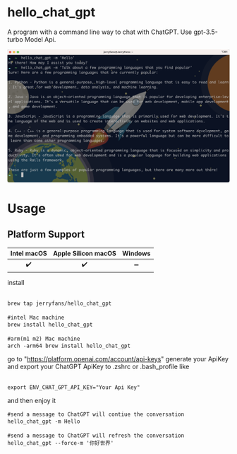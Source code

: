 # hello_chat_gpt
A program with a command line way to chat with ChatGPT. Use gpt-3.5-turbo Model Api.

![](https://github.com/JerryFans/hello_chat_gpt/raw/main/preview1.jpg)

# Usage

## Platform Support

| Intel macOS | Apple Silicon macOS | Windows |
| :---: | :---: | :-----: |
|   ✔️   |   ✔️   |    ➖  |

install

```

brew tap jerryfans/hello_chat_gpt

#intel Mac machine
brew install hello_chat_gpt

#arm(m1 m2) Mac machine
arch -arm64 brew install hello_chat_gpt

```
go to "https://platform.openai.com/account/api-keys" generate your ApiKey and export your ChatGPT ApiKey to .zshrc or .bash_profile like

```

export ENV_CHAT_GPT_API_KEY="Your Api Key"

```

and then enjoy it

```
#send a message to ChatGPT will contiue the conversation
hello_chat_gpt -m Hello

#send a message to ChatGPT will refresh the conversation
hello_chat_gpt --force-m '你好世界'

```
